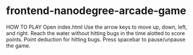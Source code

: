 frontend-nanodegree-arcade-game
===============================

HOW TO PLAY
Open index.html
Use the arrow keys to move up, down, left, and right. Reach the water without hitting bugs
in the time alotted to score points.
Point deduction for hitting bugs.
Press spacebar to pause/unpause the game.
